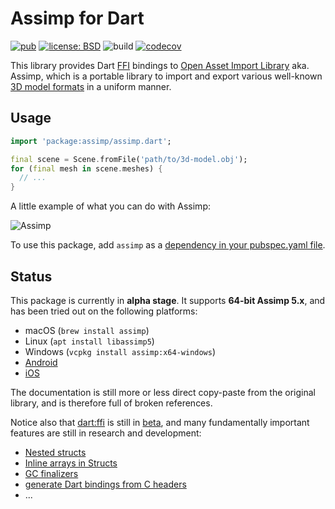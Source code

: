 # Assimp for Dart

[![pub](https://img.shields.io/pub/v/assimp.svg)](https://pub.dev/packages/assimp)
[![license: BSD](https://img.shields.io/badge/license-BSD-yellow.svg)](https://opensource.org/licenses/BSD-3-Clause)
![build](https://github.com/jpnurmi/dart_assimp/workflows/Build/badge.svg)
[![codecov](https://codecov.io/gh/jpnurmi/dart_assimp/branch/master/graph/badge.svg)](https://codecov.io/gh/jpnurmi/dart_assimp)

This library provides Dart [FFI](https://dart.dev/guides/libraries/c-interop) bindings to
[Open Asset Import Library](http://assimp.org/) aka. Assimp, which is a portable library to import
and export various well-known [3D model formats](https://github.com/assimp/assimp/blob/master/Readme.md#supported-file-formats)
in a uniform manner.

## Usage

```dart
import 'package:assimp/assimp.dart';

final scene = Scene.fromFile('path/to/3d-model.obj');
for (final mesh in scene.meshes) {
  // ...
}
```

A little example of what you can do with Assimp:

![Assimp](https://raw.githubusercontent.com/jpnurmi/dart_assimp/master/doc/images/assimp.gif "Assimp")

To use this package, add `assimp` as a [dependency in your pubspec.yaml file](https://flutter.io/platform-plugins/).

## Status

This package is currently in **alpha stage**. It supports **64-bit Assimp 5.x**, and has been tried out
on the following platforms:
- macOS (`brew install assimp`)
- Linux (`apt install libassimp5`)
- Windows (`vcpkg install assimp:x64-windows`)
- [Android](https://github.com/jpnurmi/dart_assimp/wiki/Android)
- [iOS](https://github.com/jpnurmi/dart_assimp/wiki/iOS)

The documentation is still more or less direct copy-paste from the original library, and is
therefore full of broken references.

Notice also that [dart:ffi](https://dart.dev/guides/libraries/c-interop) is still in
[beta](https://github.com/dart-lang/sdk/issues/34452), and many fundamentally important features
are still in research and development:
- [Nested structs](https://github.com/dart-lang/sdk/issues/37271)
- [Inline arrays in Structs](https://github.com/dart-lang/sdk/issues/35763)
- [GC finalizers](https://github.com/dart-lang/sdk/issues/35770)
- [generate Dart bindings from C headers](https://github.com/dart-lang/sdk/issues/35843)
- ...
